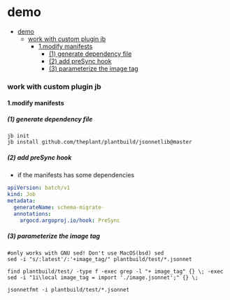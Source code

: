 # demo


<!-- @import "[TOC]" {cmd="toc" depthFrom=1 depthTo=6 orderedList=false} -->

<!-- code_chunk_output -->

- [demo](#demo)
    - [work with custom plugin jb](#work-with-custom-plugin-jb)
      - [1.modify manifests](#1modify-manifests)
        - [(1) generate dependency file](#1-generate-dependency-file)
        - [(2) add preSync hook](#2-add-presync-hook)
        - [(3) parameterize the image tag](#3-parameterize-the-image-tag)

<!-- /code_chunk_output -->


### work with custom plugin jb

#### 1.modify manifests

##### (1) generate dependency file
```shell
jb init
jb install github.com/theplant/plantbuild/jsonnetlib@master
```

##### (2) add preSync hook
* if the manifests has some dependencies
```yaml
apiVersion: batch/v1
kind: Job
metadata:
  generateName: schema-migrate-
  annotations:
    argocd.argoproj.io/hook: PreSync
```

##### (3) parameterize the image tag

```shell
#only works with GNU sed! Don't use MacOS(bsd) sed
sed -i "s/:latest'/:'+image_tag/" plantbuild/test/*.jsonnet

find plantbuild/test/ -type f -exec grep -l "+ image_tag" {} \; -exec sed -i "1i\local image_tag = import './image.jsonnet';" {} \;

jsonnetfmt -i plantbuild/test/*.jsonnet
```